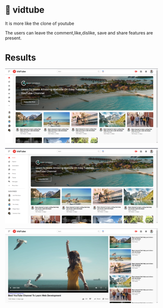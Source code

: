 # :red_circle: vidtube 

It is more like the clone of youtube 

The users can leave the comment,like,dislike, save and share features are present.

# Results
![output](https://github.com/Samarthasbhat/vidtube/blob/main/vidtube1.png)

![output](https://github.com/Samarthasbhat/vidtube/blob/main/vidtube.png)

![output](https://github.com/Samarthasbhat/vidtube/blob/main/vidtube2.png)


